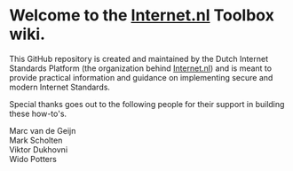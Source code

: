 # Welcome to the [Internet.nl](https://internet.nl) Toolbox wiki. 

This GitHub repository is created and maintained by the Dutch Internet Standards Platform (the organization behind [Internet.nl](https://internet.nl)) and is meant to provide practical information and guidance on implementing secure and modern Internet Standards.

Special thanks goes out to the following people for their support in building these how-to's.

Marc van de Geijn  
Mark Scholten  
Viktor Dukhovni  
Wido Potters  
